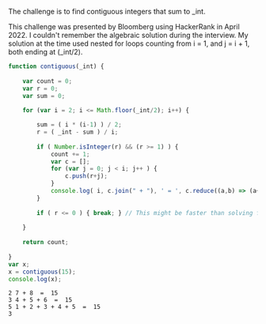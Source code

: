The challenge is to find contiguous integers that sum to _int.

This challenge was presented by Bloomberg using HackerRank in April 2022. I couldn't remember the algebraic solution during the interview. My solution at the time used nested for loops counting from i = 1, and j = i + 1, both ending at (_int/2).

```JavaScript
function contiguous(_int) {
	
	var count = 0;
	var r = 0;
	var sum = 0;
	
	for (var i = 2; i <= Math.floor(_int/2); i++) {

		sum = ( i * (i-1) ) / 2;
		r = ( _int - sum ) / i;
				
		if ( Number.isInteger(r) && (r >= 1) ) { 
			count += 1;
			var c = [];
			for (var j = 0; j < i; j++ ) {
				c.push(r+j);
			}
			console.log( i, c.join(" + "), ' = ', c.reduce((a,b) => (a+b)) );
		} 
		
		if ( r <= 0 ) { break; } // This might be faster than solving for x = 1
		
	}
	
	return count;
	
}
var x;
x = contiguous(15);
console.log(x);
```


```
2 7 + 8  =  15
3 4 + 5 + 6  =  15
5 1 + 2 + 3 + 4 + 5  =  15
3
```
